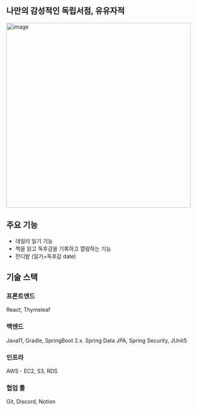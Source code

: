 ## 나만의 감성적인 독립서점, 유유자적

<img width="485" alt="image" src="https://github.com/miIlicon/uuzz-backend/assets/26915908/d06b32db-b8c7-4554-8b3c-a41385a9981f">

## 주요 기능
- 데일리 일기 기능
- 책을 읽고 독후감을 기록하고 열람하는 기능
- 잔디밭 (일기+독후감 date)

## 기술 스택
### 프론트엔드

React, Thymeleaf

### 백엔드

Java11, Gradle, SpringBoot 2.x. Spring Data JPA, Spring Security, JUnit5

### 인프라

AWS - EC2, S3, RDS

### 협업 툴

Git, Discord, Notion
